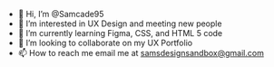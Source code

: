 - 👋 Hi, I’m @Samcade95
- 👀 I’m interested in UX Design and meeting new people
- 🌱 I’m currently learning Figma, CSS, and HTML 5 code 
- 💞️ I’m looking to collaborate on my UX Portfolio 
- 📫 How to reach me email me at samsdesignsandbox@gmail.com 

